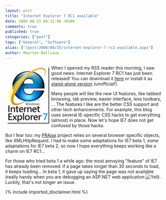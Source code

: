 ```yaml
---
layout: post
title: "Internet Explorer 7 RC1 available"
date: 2006-08-25 08:32:00 +0200
comments: true
published: true
categories: ["post"]
tags: ["General", "Software"]
alias: ["/post/2006/08/25/internet-explorer-7-rc1-available.aspx"]
author: Maarten Balliauw
---
```

<p><a href="/images/WindowsLiveWriter/InternetExplorer7RC1available_8DB1/ie7%5B2%5D.jpg" mce_href="/images/WindowsLiveWriter/InternetExplorer7RC1available_8DB1/ie7%5B2%5D.jpg" atomicselection="true"><img src="/images/WindowsLiveWriter/InternetExplorer7RC1available_8DB1/ie7_thumb%5B2%5D.jpg" style="border: 0px none ;" mce_src="/images/WindowsLiveWriter/InternetExplorer7RC1available_8DB1/ie7_thumb%5B2%5D.jpg" align="left" border="0" height="183" hspace="5" vspace="5" width="137"></a> When I opened my RSS reader this morning, I saw good news: Internet Explorer 7 RC1 has just been released! You can download it <a href="http://www.microsoft.com/downloads/details.aspx?FamilyId=94E5BF41-2907-4415-8F72-DA7C2C2ACE09&amp;displaylang=en" mce_href="http://www.microsoft.com/downloads/details.aspx?FamilyId=94E5BF41-2907-4415-8F72-DA7C2C2ACE09&amp;displaylang=en">here</a> or install it as <a href="http://tredosoft.com/IE7_standalone" mce_href="http://tredosoft.com/IE7_standalone">stand-alone version</a> (unofficial!). </p><p>Many people will like the new UI features, like tabbed browsing, tab preview, easier interface, less toolbars, ... The features I like are the better CSS support and other tech enhancements. For example, this blog uses several IE-specific CSS hacks to get everything (almost) in place. Now let's hope IE7 does not get confused by those hacks. </p><p>But I fear too: my <a href="http://prajax.sf.net" mce_href="http://prajax.sf.net">PRAjax</a> project relies on several browser specific objects, like XMLHttpRequest. I had to make some adaptations for IE7 beta 1, some adaptations for IE7 beta 2, so now I hope everything keeps working like a charm on IE7 RC1... </p><p>For those who tried beta 1 a while ago: the most annoying "feature" of IE7 has already been removed: if a page takes longer than 30 seconds to load, it keeps loading... In beta 1, it gave up saying the page was not available (really handy when you are debugging an ASP.NET web application <img src="http://www.balliauw.be/maarten/assets/js/tiny_mce/plugins/emotions/images/smiley-yell.gif" title="Yell" alt="Yell" mce_src="http://www.balliauw.be/maarten/assets/js/tiny_mce/plugins/emotions/images/smiley-yell.gif" height="18" width="18">). Luckily, that's not longer an issue.</p>

{% include imported_disclaimer.html %}

